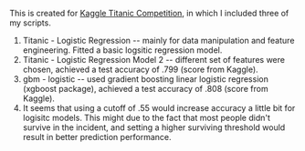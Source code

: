 This is created for [Kaggle Titanic Competition](https://www.kaggle.com/c/titanic), in which I included three of my scripts. 
 1. Titanic - Logistic Regression -- mainly for data manipulation and feature engineering. Fitted a basic logsitic regression model.
 2. Titanic - Logistic Regression Model 2 -- different set of features were chosen, achieved a test accuracy of .799 (score from Kaggle).
 3. gbm - logistic -- used gradient boosting linear logistic regression (xgboost package), achieved a test accuracy of .808 (score from Kaggle). 
 4. It seems that using a cutoff of .55 would increase accuracy a little bit for logisitc models. This might due to the fact that most people didn't survive in the incident, and setting a higher surviving threshold would result in better prediction performance. 
